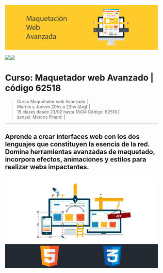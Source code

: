 <img src="extras/imgs/git-header.png">

<img src="https://img.shields.io/badge/HTML-F38454?style=for-the-badge&logo=html5&logoColor=white"><img src="https://img.shields.io/badge/CSS-1490fc?&style=for-the-badge&logo=css3&logoColor=white">

# Curso: Maquetador web Avanzado  |  código 62518

> Curso Maquetador web Avanzado |   
> Martes y Jueves 20hs a 22hs (Arg) |  
> 15 clases desde 23/02 hasta 18/04
> Código: 62518 |  
> sensei: Marcos Pinardi |

--- 

## Aprende a crear interfaces web con los dos lenguajes que constituyen la esencia de la red.<br> Domina herramientas avanzadas de maquetado, incorpora efectos, animaciones y estilos para realizar webs impactantes.







<img src="extras/imgs/separador.png"> 
<img src="extras/imgs/git-footer.png"> 